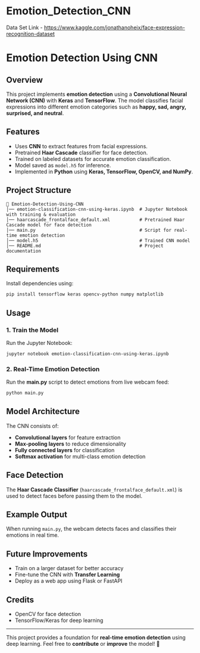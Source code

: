 # Emotion_Detection_CNN
Data Set Link - https://www.kaggle.com/jonathanoheix/face-expression-recognition-dataset
# Emotion Detection Using CNN  

## Overview  
This project implements **emotion detection** using a **Convolutional Neural Network (CNN)** with **Keras** and **TensorFlow**. The model classifies facial expressions into different emotion categories such as **happy, sad, angry, surprised, and neutral**.  

## Features  
- Uses **CNN** to extract features from facial expressions.  
- Pretrained **Haar Cascade** classifier for face detection.  
- Trained on labeled datasets for accurate emotion classification.  
- Model saved as `model.h5` for inference.  
- Implemented in **Python** using **Keras, TensorFlow, OpenCV, and NumPy**.  

## Project Structure  
```
📂 Emotion-Detection-Using-CNN
│── emotion-classification-cnn-using-keras.ipynb  # Jupyter Notebook with training & evaluation  
│── haarcascade_frontalface_default.xml           # Pretrained Haar Cascade model for face detection  
│── main.py                                       # Script for real-time emotion detection  
│── model.h5                                      # Trained CNN model  
│── README.md                                     # Project documentation  
```

## Requirements  
Install dependencies using:  
```bash
pip install tensorflow keras opencv-python numpy matplotlib
```

## Usage  

### 1. Train the Model  
Run the Jupyter Notebook:  
```bash
jupyter notebook emotion-classification-cnn-using-keras.ipynb
```

### 2. Real-Time Emotion Detection  
Run the **main.py** script to detect emotions from live webcam feed:  
```bash
python main.py
```

## Model Architecture  
The CNN consists of:  
- **Convolutional layers** for feature extraction  
- **Max-pooling layers** to reduce dimensionality  
- **Fully connected layers** for classification  
- **Softmax activation** for multi-class emotion detection  

## Face Detection  
The **Haar Cascade Classifier** (`haarcascade_frontalface_default.xml`) is used to detect faces before passing them to the model.

## Example Output  
When running `main.py`, the webcam detects faces and classifies their emotions in real time.  

## Future Improvements  
- Train on a larger dataset for better accuracy  
- Fine-tune the CNN with **Transfer Learning**  
- Deploy as a web app using Flask or FastAPI  

## Credits  
- OpenCV for face detection  
- TensorFlow/Keras for deep learning  

---
This project provides a foundation for **real-time emotion detection** using deep learning. Feel free to **contribute** or **improve** the model! 🚀

